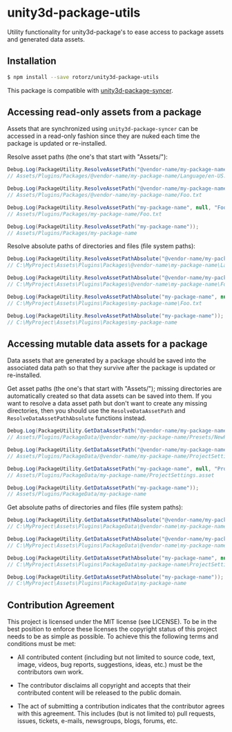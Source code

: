 # unity3d-package-utils

Utility functionality for unity3d-package's to ease access to package assets and generated
data assets.


## Installation

```sh
$ npm install --save rotorz/unity3d-package-utils
```

This package is compatible with [unity3d-package-syncer](https://github.com/rotorz/unity3d-package-syncer).


## Accessing read-only assets from a package

Assets that are synchronized using `unity3d-package-syncer` can be accessed in a read-only
fashion since they are nuked each time the package is updated or re-installed.

Resolve asset paths (the one's that start with "Assets/"):

```csharp
Debug.Log(PackageUtility.ResolveAssetPath("@vendor-name/my-package-name", "Language", "en-US.txt"));
// Assets/Plugins/Packages/@vendor-name/my-package-name/Language/en-US.txt

Debug.Log(PackageUtility.ResolveAssetPath("@vendor-name/my-package-name", null, "Foo.txt"));
// Assets/Plugins/Packages/@vendor-name/my-package-name/Foo.txt

Debug.Log(PackageUtility.ResolveAssetPath("my-package-name", null, "Foo.txt"));
// Assets/Plugins/Packages/my-package-name/Foo.txt

Debug.Log(PackageUtility.ResolveAssetPath("my-package-name"));
// Assets/Plugins/Packages/my-package-name
```

Resolve absolute paths of directories and files (file system paths):

```csharp
Debug.Log(PackageUtility.ResolveAssetPathAbsolute("@vendor-name/my-package-name", "Language", "en-US.txt"));
// C:\MyProject\Assets\Plugins\Packages\@vendor-name\my-package-name\Language\en-US.txt

Debug.Log(PackageUtility.ResolveAssetPathAbsolute("@vendor-name/my-package-name", null, "Foo.txt"));
// C:\MyProject\Assets\Plugins\Packages\@vendor-name\my-package-name\Foo.txt

Debug.Log(PackageUtility.ResolveAssetPathAbsolute("my-package-name", null, "Foo.txt"));
// C:\MyProject\Assets\Plugins\Packages\my-package-name\Foo.txt

Debug.Log(PackageUtility.ResolveAssetPathAbsolute("my-package-name"));
// C:\MyProject\Assets\Plugins\Packages\my-package-name
```


## Accessing mutable data assets for a package

Data assets that are generated by a package should be saved into the associated data path
so that they survive after the package is updated or re-installed.

Get asset paths (the one's that start with "Assets/"); missing directories are
automatically created so that data assets can be saved into them. If you want to resolve a
data asset path but don't want to create any missing directories, then you should use the
`ResolveDataAssetPath` and `ResolveDataAssetPathAbsolute` functions instead.

```csharp
Debug.Log(PackageUtility.GetDataAssetPath("@vendor-name/my-package-name", "Presets", "NewPreset.asset"));
// Assets/Plugins/PackageData/@vendor-name/my-package-name/Presets/NewPreset.asset

Debug.Log(PackageUtility.GetDataAssetPath("@vendor-name/my-package-name", null, "ProjectSettings.asset"));
// Assets/Plugins/PackageData/@vendor-name/my-package-name/ProjectSettings.asset

Debug.Log(PackageUtility.GetDataAssetPath("my-package-name", null, "ProjectSettings.asset"));
// Assets/Plugins/PackageData/my-package-name/ProjectSettings.asset

Debug.Log(PackageUtility.GetDataAssetPath("my-package-name"));
// Assets/Plugins/PackageData/my-package-name
```

Get absolute paths of directories and files (file system paths):

```csharp
Debug.Log(PackageUtility.GetDataAssetPathAbsolute("@vendor-name/my-package-name", "Presets", "NewPreset.asset"));
// C:\MyProject\Assets\Plugins\PackageData\@vendor-name\my-package-name\Presets\NewPreset.asset

Debug.Log(PackageUtility.GetDataAssetPathAbsolute("@vendor-name/my-package-name", null, "ProjectSettings.asset"));
// C:\MyProject\Assets\Plugins\PackageData\@vendor-name\my-package-name\ProjectSettings.asset

Debug.Log(PackageUtility.GetDataAssetPathAbsolute("my-package-name", null, "ProjectSettings.asset"));
// C:\MyProject\Assets\Plugins\PackageData\my-package-name\ProjectSettings.asset

Debug.Log(PackageUtility.GetDataAssetPathAbsolute("my-package-name"));
// C:\MyProject\Assets\Plugins\PackageData\my-package-name
```


## Contribution Agreement

This project is licensed under the MIT license (see LICENSE). To be in the best
position to enforce these licenses the copyright status of this project needs to
be as simple as possible. To achieve this the following terms and conditions
must be met:

- All contributed content (including but not limited to source code, text,
  image, videos, bug reports, suggestions, ideas, etc.) must be the
  contributors own work.

- The contributor disclaims all copyright and accepts that their contributed
  content will be released to the public domain.

- The act of submitting a contribution indicates that the contributor agrees
  with this agreement. This includes (but is not limited to) pull requests, issues,
  tickets, e-mails, newsgroups, blogs, forums, etc.
